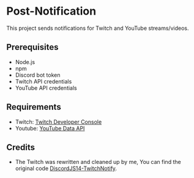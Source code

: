 # Post-Notification

This project sends notifications for Twitch and YouTube streams/videos.

## Prerequisites

- Node.js
- npm
- Discord bot token
- Twitch API credentials
- YouTube API credentials

## Requirements

- Twitch: [Twitch Developer Console](https://dev.twitch.tv/console)
- Youtube: [YouTube Data API](https://console.cloud.google.com/apis/api/youtube.googleapis.com)

## Credits

- The Twitch was rewritten and cleaned up by me, You can find the original code [DiscordJS14-TwitchNotify](https://github.com/nicola-morganti/DiscordJS14-TwitchNotify/blob/main/classes/twitch-api.js).
